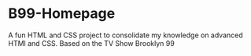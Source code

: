 # B99-Homepage

A fun HTML and CSS project to consolidate my knowledge on advanced HTMl and CSS. 
Based on the TV Show Brooklyn 99